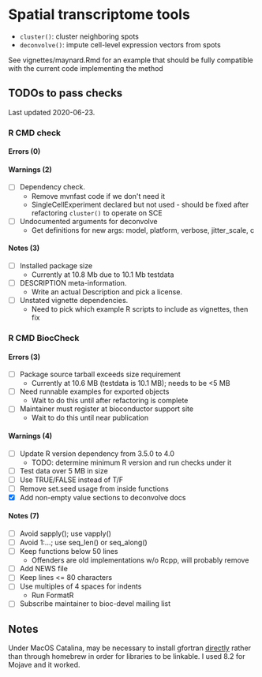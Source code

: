 # Spatial transcriptome tools

- `cluster()`: cluster neighboring spots 
- `deconvolve()`: impute cell-level expression vectors from spots


See vignettes/maynard.Rmd for an example that should be fully compatible with the current code implementing the method

## TODOs to pass checks

Last updated 2020-06-23.

### R CMD check
#### Errors (0)
#### Warnings (2)
- [ ] Dependency check.  
    * Remove mvnfast code if we don't need it
    * SingleCellExperiment declared but not used - should be fixed after
      refactoring `cluster()` to operate on SCE
- [ ] Undocumented arguments for deconvolve
    * Get definitions for new args: model, platform, verbose, jitter_scale, c
#### Notes (3)
- [ ] Installed package size  
    * Currently at 10.8 Mb due to 10.1 Mb testdata
- [ ] DESCRIPTION meta-information.  
    * Write an actual Description and pick a license.
- [ ] Unstated vignette dependencies.  
    * Need to pick which example R scripts to include as vignettes, then fix

### R CMD BiocCheck
#### Errors (3)
- [ ] Package source tarball exceeds size requirement  
    * Currently at 10.6 MB (testdata is 10.1 MB); needs to be <5 MB
- [ ] Need runnable examples for exported objects  
    * Wait to do this until after refactoring is complete
- [ ] Maintainer must register at bioconductor support site  
    * Wait to do this until near publication
#### Warnings (4)
- [ ] Update R version dependency from 3.5.0 to 4.0  
    * TODO: determine minimum R version and run checks under it
- [ ] Test data over 5 MB in size
- [ ] Use TRUE/FALSE instead of T/F
- [ ] Remove set.seed usage from inside functions
- [X] Add non-empty value sections to deconvolve docs
#### Notes (7)
- [ ] Avoid sapply(); use vapply()
- [ ] Avoid 1:...; use seq_len() or seq_along()
- [ ] Keep functions below 50 lines
    * Offenders are old implementations w/o Rcpp, will probably remove
- [ ] Add NEWS file
- [ ] Keep lines <= 80 characters
- [ ] Use multiples of 4 spaces for indents
    * Run FormatR
- [ ] Subscribe maintainer to bioc-devel mailing list

## Notes

Under MacOS Catalina, may be necessary to install gfortran
[directly](https://github.com/fxcoudert/gfortran-for-macOS/releases) rather
than through homebrew in order for libraries to be linkable. I used 8.2 for
Mojave and it worked.
